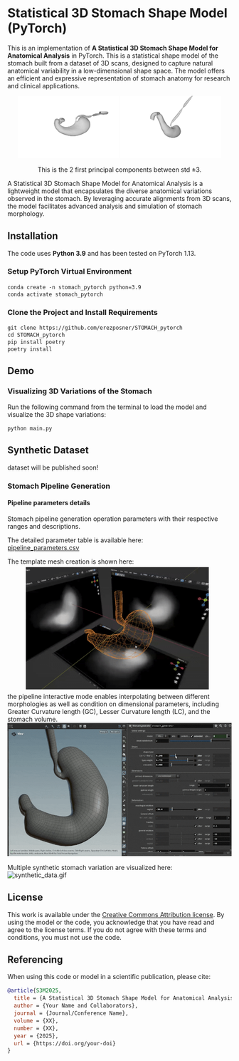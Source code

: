 # Statistical 3D Stomach Shape Model (PyTorch)

This is an implementation of **A Statistical 3D Stomach Shape Model for
Anatomical Analysis** in PyTorch. This is a statistical shape model of the stomach built from a dataset of 3D scans, designed to capture natural anatomical variability in a low-dimensional shape space. The model offers an efficient and expressive representation of stomach anatomy for research and clinical applications.
<p align="center">
  <img src="images/pca_num_1.gif" width="45%"> 
  <img src="images/pca_num_2.gif" width="45%">
</p>

<p align="center">
  This is the 2 first principal components between std ±3.
</p>
A Statistical 3D Stomach Shape Model for Anatomical Analysis is a lightweight model that encapsulates the diverse anatomical variations observed in the stomach. By leveraging accurate alignments from 3D scans, the model facilitates advanced analysis and simulation of stomach morphology.

## Installation

The code uses **Python 3.9** and has been tested on PyTorch 1.13.

### Setup PyTorch Virtual Environment

```shell
conda create -n stomach_pytorch python=3.9
conda activate stomach_pytorch
```

### Clone the Project and Install Requirements

```shell
git clone https://github.com/erezposner/STOMACH_pytorch
cd STOMACH_pytorch
pip install poetry
poetry install
```

## Demo

### Visualizing 3D Variations of the Stomach

Run the following command from the terminal to load the model and visualize the 3D shape variations:

```shell
python main.py
```
## Synthetic Dataset
dataset will be published soon!
### Stomach Pipeline Generation

#### Pipeline parameters details
Stomach pipeline generation operation parameters with their respective ranges and descriptions.

The detailed parameter table is available here:  
[pipeline_parameters.csv](images/pipeline_parameters.csv)

The template mesh creation is shown here: ![template_mesh.gif](images%2Ftemplate_mesh.gif)
the pipeline interactive mode enables interpolating between different morphologies as well as condition on dimensional parameters, including Greater Curvature length (GC), Lesser Curvature length (LC), and the stomach volume.
![pipeline_shape_types.gif](images%2Fpipeline_shape_types.gif)

Multiple synthetic stomach variation are visualized here: ![synthetic_data.gif](images%2Fsynthetic_data.gif)
## License

This work is available under the [Creative Commons Attribution license](https://creativecommons.org/licenses/by/4.0/). By using the model or the code, you acknowledge that you have read and agree to the license terms. If you do not agree with these terms and conditions, you must not use the code.

## Referencing 

When using this code or model in a scientific publication, please cite:

```bibtex
@article{S3M2025,
  title = {A Statistical 3D Stomach Shape Model for Anatomical Analysis},
  author = {Your Name and Collaborators},
  journal = {Journal/Conference Name},
  volume = {XX},
  number = {XX},
  year = {2025},
  url = {https://doi.org/your-doi}
}
```


